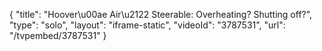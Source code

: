 {
    "title": "Hoover\u00ae Air\u2122 Steerable: Overheating? Shutting off?",
    "type": "solo",
    "layout": "iframe-static",
    "videoId": "3787531",
    "url": "\/tvpembed\/3787531"
}